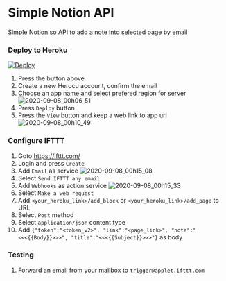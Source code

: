 # Simple Notion API
Simple Notion.so API to add a note into selected page by email

### Deploy to Heroku
[![Deploy](https://www.herokucdn.com/deploy/button.svg)](https://heroku.com/deploy)

1. Press the button above
2. Create a new Herocu account, confirm the email
3. Choose an app name and select prefered region for server
![2020-09-08_00h06_51](https://user-images.githubusercontent.com/9437720/92416668-416fe880-f167-11ea-9ede-ed1b96b5b158.png)
4. Press `Deploy` button
5. Press the `View` button and keep a web link to app url
![2020-09-08_00h10_49](https://user-images.githubusercontent.com/9437720/92416811-f2768300-f167-11ea-9afb-cc3e445988e9.png)

### Configure IFTTT
1. Goto https://ifttt.com/
2. Login and press `Create`
3. Add `Email` as service
![2020-09-08_00h15_08](https://user-images.githubusercontent.com/9437720/92417016-c7d8fa00-f168-11ea-8540-710a9c979cb2.png)
4. Select `Send IFTTT any email` 
5. Add `Webhooks` as action service
![2020-09-08_00h15_33](https://user-images.githubusercontent.com/9437720/92417019-cc051780-f168-11ea-960d-7878b75244ed.png)
6. Select `Make a web request`
7. Add `<your_heroku_link>/add_block` or `<your_heroku_link>/add_page` to URL
8. Select `Post` method
9. Select `application/json` content type
10. Add `{"token":"<token_v2>", "link":"<page_link>", "note":"<<<{{Body}}>>>", "title":"<<<{{Subject}}>>>"}` as body

### Testing
1. Forward an email from your mailbox to `trigger@applet.ifttt.com`
